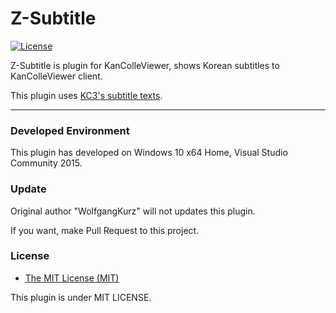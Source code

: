 # Z-Subtitle
[![License](https://img.shields.io/github/license/WolfgangKurz/Z-Subtitle.svg?style=flat-square)](https://github.com/WolfgangKurz/Z-Subtitle/blob/master/LICENSE)

Z-Subtitle is plugin for KanColleViewer, shows Korean subtitles to KanColleViewer client.

This plugin uses [KC3's subtitle texts](https://github.com/KC3Kai/kc3-translations/tree/master/data).

-----

### Developed Environment
This plugin has developed on Windows 10 x64 Home, Visual Studio Community 2015.


### Update
Original author "WolfgangKurz" will not updates this plugin.

If you want, make Pull Request to this project.


### License
* [The MIT License (MIT)](https://github.com/WolfgangKurz/Z-Subtitle/blob/master/LICENSE)

This plugin is under MIT LICENSE.
